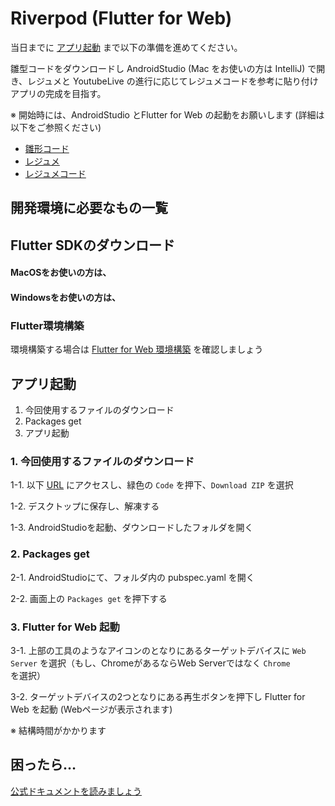 # Riverpod (Flutter for Web)

当日までに [アプリ起動](#アプリ起動) まで以下の準備を進めてください。

雛型コードをダウンロードし AndroidStudio (Mac をお使いの方は IntelliJ) で開き、レジュメと YoutubeLive の進行に応じてレジュメコードを参考に貼り付けアプリの完成を目指す。

※ 開始時には、AndroidStudio とFlutter for Web の起動をお願いします (詳細は以下をご参照ください)

- [雛形コード](https://github.com/YujiOnishi/riverpod_hinagata)
- [レジュメ](https://docs.google.com/presentation/d/1A6UZ8JJccU4MdJvueHw-QoRw-ls3BA9JRU5vYyCXWRc/edit?usp=sharing)
- [レジュメコード](https://github.com/YujiOnishi/riverpod_resume)

## 開発環境に必要なもの一覧

<Environment />

## Flutter SDKのダウンロード

#### MacOSをお使いの方は、

<SDKInstall os="macos" version="1.26.0-17.6.pre-beta" />

#### Windowsをお使いの方は、

<SDKInstall os="windows" version="1.26.0-17.6.pre-beta" />

### Flutter環境構築

環境構築する場合は [Flutter for Web 環境構築](/handson/basic_web) を確認しましょう

## アプリ起動

1. 今回使用するファイルのダウンロード
2. Packages get
3. アプリ起動

### 1. 今回使用するファイルのダウンロード

1-1. 以下 [URL](https://github.com/YujiOnishi/riverpod_hinagata.git) にアクセスし、緑色の `Code` を押下、`Download ZIP` を選択

1-2. デスクトップに保存し、解凍する

1-3. AndroidStudioを起動、ダウンロードしたフォルダを開く

### 2. Packages get

2-1. AndroidStudioにて、フォルダ内の pubspec.yaml を開く

2-2. 画面上の `Packages get` を押下する

### 3. Flutter for Web 起動

3-1. 上部の工具のようなアイコンのとなりにあるターゲットデバイスに `Web Server` を選択（もし、ChromeがあるならWeb Serverではなく `Chrome` を選択）

3-2. ターゲットデバイスの2つとなりにある再生ボタンを押下し Flutter for Web を起動 (Webページが表示されます)

※ 結構時間がかかります

## 困ったら…

 [公式ドキュメントを読みましょう](http://flutter.io/)
